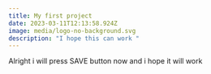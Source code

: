 ```yaml
---
title: My first project
date: 2023-03-11T12:13:58.924Z
image: media/logo-no-background.svg
description: "I hope this can work "
---
```

Alright i will press SAVE button now and i hope it will work